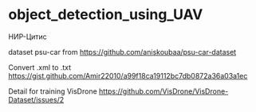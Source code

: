 # object_detection_using_UAV
НИР-Цитис

dataset psu-car from https://github.com/aniskoubaa/psu-car-dataset

Convert .xml to .txt https://gist.github.com/Amir22010/a99f18ca19112bc7db0872a36a03a1ec

Detail for training VisDrone https://github.com/VisDrone/VisDrone-Dataset/issues/2
